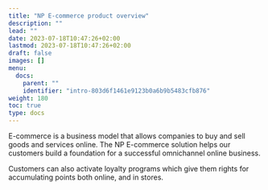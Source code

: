 ```yaml
---
title: "NP E-commerce product overview"
description: ""
lead: ""
date: 2023-07-18T10:47:26+02:00
lastmod: 2023-07-18T10:47:26+02:00
draft: false
images: []
menu:
  docs:
    parent: ""
    identifier: "intro-803d6f1461e9123b0a6b9b5483cfb876"
weight: 180
toc: true
type: docs
---
```


E-commerce is a business model that allows companies to buy and sell goods and services online. The NP E-commerce solution helps our customers build a foundation for a successful omnichannel online business.

Customers can also activate loyalty programs which give them rights for accumulating points both online, and in stores. 